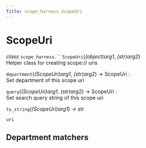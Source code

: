 ```yaml
---
Title: scope_harness.ScopeUri
---
```

        
ScopeUri
========

 *class* `scope_harness.``ScopeUri`(*(object)arg1*, *(str)arg2*)<a href="#scope_harness.ScopeUri" class="headerlink" title="Permalink to this definition"></a>  
Helper class for creating scope:// uris

 `department`(*(ScopeUri)arg1*, *(str)arg2*) → ScopeUri :<a href="#scope_harness.ScopeUri.department" class="headerlink" title="Permalink to this definition"></a>  
Set department of this scope uri

 `query`(*(ScopeUri)arg1*, *(str)arg2*) → ScopeUri :<a href="#scope_harness.ScopeUri.query" class="headerlink" title="Permalink to this definition"></a>  
Set search query string of this scope uri

 `to_string`(*(ScopeUri)arg1*) → str<a href="#scope_harness.ScopeUri.to_string" class="headerlink" title="Permalink to this definition"></a>  

 `uri`<a href="#scope_harness.ScopeUri.uri" class="headerlink" title="Permalink to this definition"></a>  

Department matchers<a href="#department-matchers" class="headerlink" title="Permalink to this headline"></a>
----------------------------------------------------------------------------------------------------------------------

